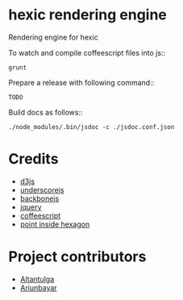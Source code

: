 hexic rendering engine
======================

Rendering engine for hexic

To watch and compile coffeescript files into js::

    grunt

Prepare a release with following command::

    TODO

Build docs as follows::

    ./node_modules/.bin/jsdoc -c ./jsdoc.conf.json

Credits
=======
* [d3js](http://d3js.org)
* [underscorejs](http://underscorejs.org)
* [backbonejs](http://backbonejs.org)
* [jquery](http://jquery.com)
* [coffeescript](http://coffeescript.org)
* [point inside hexagon](http://www.playchilla.com/how-to-check-if-a-point-is-inside-a-hexagon)

Project contributors
====================
* [Altantulga](https://github.com/atulga/)
* [Ariunbayar](https://github.com/ariunbayar/)
